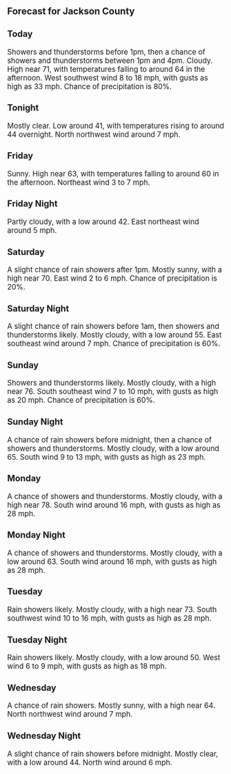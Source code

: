 <div>
   <h2>Forecast for Jackson County</h2>
   <p>
      <div style="font-size:120%">
         <h3>Today</h3>Showers and thunderstorms before 1pm, then a chance of showers and thunderstorms between 1pm and 4pm. Cloudy. High near 71,
         with temperatures falling to around 64 in the afternoon. West southwest wind 8 to 18 mph, with gusts as high as 33 mph. Chance
         of precipitation is 80%.<br></div>
   </p>
   <p>
      <div style="font-size:120%">
         <h3>Tonight</h3>Mostly clear. Low around 41, with temperatures rising to around 44 overnight. North northwest wind around 7 mph.<br></div>
   </p>
   <p>
      <div style="font-size:120%">
         <h3>Friday</h3>Sunny. High near 63, with temperatures falling to around 60 in the afternoon. Northeast wind 3 to 7 mph.<br></div>
   </p>
   <p>
      <div style="font-size:120%">
         <h3>Friday Night</h3>Partly cloudy, with a low around 42. East northeast wind around 5 mph.<br></div>
   </p>
   <p>
      <div style="font-size:120%">
         <h3>Saturday</h3>A slight chance of rain showers after 1pm. Mostly sunny, with a high near 70. East wind 2 to 6 mph. Chance of precipitation
         is 20%.<br></div>
   </p>
   <p>
      <div style="font-size:120%">
         <h3>Saturday Night</h3>A slight chance of rain showers before 1am, then showers and thunderstorms likely. Mostly cloudy, with a low around 55. East
         southeast wind around 7 mph. Chance of precipitation is 60%.<br></div>
   </p>
   <p>
      <div style="font-size:120%">
         <h3>Sunday</h3>Showers and thunderstorms likely. Mostly cloudy, with a high near 76. South southeast wind 7 to 10 mph, with gusts as high
         as 20 mph. Chance of precipitation is 60%.<br></div>
   </p>
   <p>
      <div style="font-size:120%">
         <h3>Sunday Night</h3>A chance of rain showers before midnight, then a chance of showers and thunderstorms. Mostly cloudy, with a low around 65.
         South wind 9 to 13 mph, with gusts as high as 23 mph.<br></div>
   </p>
   <p>
      <div style="font-size:120%">
         <h3>Monday</h3>A chance of showers and thunderstorms. Mostly cloudy, with a high near 78. South wind around 16 mph, with gusts as high as
         28 mph.<br></div>
   </p>
   <p>
      <div style="font-size:120%">
         <h3>Monday Night</h3>A chance of showers and thunderstorms. Mostly cloudy, with a low around 63. South wind around 16 mph, with gusts as high as
         28 mph.<br></div>
   </p>
   <p>
      <div style="font-size:120%">
         <h3>Tuesday</h3>Rain showers likely. Mostly cloudy, with a high near 73. South southwest wind 10 to 16 mph, with gusts as high as 28 mph.<br></div>
   </p>
   <p>
      <div style="font-size:120%">
         <h3>Tuesday Night</h3>Rain showers likely. Mostly cloudy, with a low around 50. West wind 6 to 9 mph, with gusts as high as 18 mph.<br></div>
   </p>
   <p>
      <div style="font-size:120%">
         <h3>Wednesday</h3>A chance of rain showers. Mostly sunny, with a high near 64. North northwest wind around 7 mph.<br></div>
   </p>
   <p>
      <div style="font-size:120%">
         <h3>Wednesday Night</h3>A slight chance of rain showers before midnight. Mostly clear, with a low around 44. North wind around 6 mph.<br></div>
   </p>
</div>